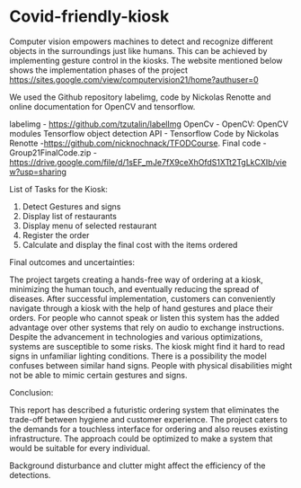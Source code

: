 # Covid-friendly-kiosk
Computer vision empowers machines to detect and recognize different objects in the surroundings just like humans. This can be achieved by implementing gesture control in the kiosks.
The website mentioned below shows the implementation phases of the project
https://sites.google.com/view/computervision21/home?authuser=0

We used the Github repository labelimg, code by Nickolas Renotte and online documentation for OpenCV and tensorflow.

labelimg - https://github.com/tzutalin/labelImg
OpenCv - OpenCV: OpenCV modules 
Tensorflow object detection API - Tensorflow 
Code by Nickolas Renotte -https://github.com/nicknochnack/TFODCourse.
Final code - Group21FinalCode.zip - https://drive.google.com/file/d/1sEF_mJe7fX9ceXhOfdS1XTt2TgLkCXIb/view?usp=sharing

List of Tasks for the Kiosk:

1. Detect Gestures and signs
2. Display list of restaurants
3. Display menu of selected restaurant
4. Register the order
5. Calculate and display the final cost with the items ordered

Final outcomes and uncertainties:

The project targets creating a hands-free way of ordering at a kiosk, minimizing the human touch, and eventually reducing the spread of diseases. After successful implementation, customers can conveniently navigate through a kiosk with the help of hand gestures and place their orders. For people who cannot speak or listen this system has the added advantage over other systems that rely on audio to exchange instructions.
Despite the advancement in technologies and various optimizations, systems are susceptible to some risks. 
The kiosk might find it hard to read signs in unfamiliar lighting conditions.
There is a possibility the model confuses between similar hand signs.
People with physical disabilities might not be able to mimic certain gestures and signs.

Conclusion:

This report has described a futuristic ordering system that eliminates the trade-off between hygiene and customer experience. The project caters to the demands for a touchless interface for ordering and also reuses existing infrastructure. The approach could be optimized to make a system that would be suitable for every individual.

Background disturbance and clutter might affect the efficiency of the detections.
